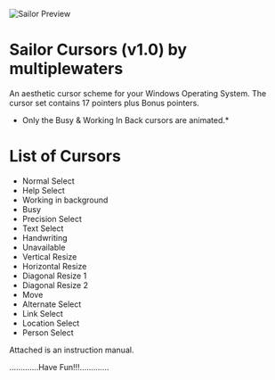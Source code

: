 ![Sailor Preview](https://github.com/MultipleWaters/sailor-cursors/assets/74489981/19cdb0a7-8427-4b9f-a40b-88c49c37c0cb)
# Sailor Cursors (v1.0) by multiplewaters
An aesthetic cursor scheme for your Windows Operating System.
The cursor set contains 17 pointers plus Bonus pointers.

 * Only the Busy & Working In Back cursors are animated.*
# List of Cursors
* Normal Select 
* Help Select 
* Working in background 
* Busy 
* Precision Select 
* Text Select 
* Handwriting 
* Unavailable 
* Vertical Resize 
* Horizontal Resize 
* Diagonal Resize 1 
* Diagonal Resize 2 
* Move 
* Alternate Select 
* Link Select 
* Location Select
* Person Select

Attached is an instruction manual.

.............Have Fun!!!.............

